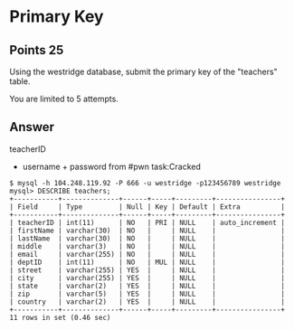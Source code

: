 # Primary Key

## Points 25

Using the westridge database, submit the primary key of the "teachers" table.

You are limited to 5 attempts.

## Answer

teacherID

* username + password from #pwn task:Cracked

```
$ mysql -h 104.248.119.92 -P 666 -u westridge -p123456789 westridge
mysql> DESCRIBE teachers;
+-----------+--------------+------+-----+---------+----------------+
| Field     | Type         | Null | Key | Default | Extra          |
+-----------+--------------+------+-----+---------+----------------+
| teacherID | int(11)      | NO   | PRI | NULL    | auto_increment |
| firstName | varchar(30)  | NO   |     | NULL    |                |
| lastName  | varchar(30)  | NO   |     | NULL    |                |
| middle    | varchar(3)   | NO   |     | NULL    |                |
| email     | varchar(255) | NO   |     | NULL    |                |
| deptID    | int(11)      | NO   | MUL | NULL    |                |
| street    | varchar(255) | YES  |     | NULL    |                |
| city      | varchar(255) | YES  |     | NULL    |                |
| state     | varchar(2)   | YES  |     | NULL    |                |
| zip       | varchar(5)   | YES  |     | NULL    |                |
| country   | varchar(2)   | YES  |     | NULL    |                |
+-----------+--------------+------+-----+---------+----------------+
11 rows in set (0.46 sec)
```
